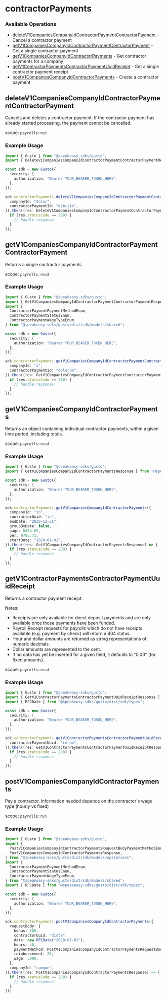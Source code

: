 # contractorPayments

### Available Operations

* [deleteV1CompaniesCompanyIdContractorPaymentContractorPayment](#deletev1companiescompanyidcontractorpaymentcontractorpayment) - Cancel a contractor payment
* [getV1CompaniesCompanyIdContractorPaymentContractorPayment](#getv1companiescompanyidcontractorpaymentcontractorpayment) - Get a single contractor payment
* [getV1CompaniesCompanyIdContractorPayments](#getv1companiescompanyidcontractorpayments) - Get contractor payments for a company
* [getV1ContractorPaymentsContractorPaymentUuidReceipt](#getv1contractorpaymentscontractorpaymentuuidreceipt) - Get a single contractor payment receipt
* [postV1CompaniesCompanyIdContractorPayments](#postv1companiescompanyidcontractorpayments) - Create a contractor payment

## deleteV1CompaniesCompanyIdContractorPaymentContractorPayment

Cancels and deletes a contractor payment. If the contractor payment has already started processing, the payment cannot be cancelled.

scope: `payrolls:run`

### Example Usage

```typescript
import { Gusto } from "@speakeasy-sdks/gusto";
import { DeleteV1CompaniesCompanyIdContractorPaymentContractorPaymentResponse } from "@speakeasy-sdks/gusto/dist/sdk/models/operations";

const sdk = new Gusto({
  security: {
    authorization: "Bearer YOUR_BEARER_TOKEN_HERE",
  },
});

sdk.contractorPayments.deleteV1CompaniesCompanyIdContractorPaymentContractorPayment({
  companyId: "dolor",
  contractorPaymentId: "debitis",
}).then((res: DeleteV1CompaniesCompanyIdContractorPaymentContractorPaymentResponse) => {
  if (res.statusCode == 200) {
    // handle response
  }
});
```

## getV1CompaniesCompanyIdContractorPaymentContractorPayment

Returns a single contractor payments

scope: `payrolls:read`

### Example Usage

```typescript
import { Gusto } from "@speakeasy-sdks/gusto";
import { GetV1CompaniesCompanyIdContractorPaymentContractorPaymentResponse } from "@speakeasy-sdks/gusto/dist/sdk/models/operations";
import {
  ContractorPaymentPaymentMethodEnum,
  ContractorPaymentStatusEnum,
  ContractorPaymentWageTypeEnum,
} from "@speakeasy-sdks/gusto/dist/sdk/models/shared";

const sdk = new Gusto({
  security: {
    authorization: "Bearer YOUR_BEARER_TOKEN_HERE",
  },
});

sdk.contractorPayments.getV1CompaniesCompanyIdContractorPaymentContractorPayment({
  companyId: "a",
  contractorPaymentId: "dolorum",
}).then((res: GetV1CompaniesCompanyIdContractorPaymentContractorPaymentResponse) => {
  if (res.statusCode == 200) {
    // handle response
  }
});
```

## getV1CompaniesCompanyIdContractorPayments

Returns an object containing individual contractor payments, within a given time period, including totals.

scope: `payrolls:read`

### Example Usage

```typescript
import { Gusto } from "@speakeasy-sdks/gusto";
import { GetV1CompaniesCompanyIdContractorPaymentsResponse } from "@speakeasy-sdks/gusto/dist/sdk/models/operations";

const sdk = new Gusto({
  security: {
    authorization: "Bearer YOUR_BEARER_TOKEN_HERE",
  },
});

sdk.contractorPayments.getV1CompaniesCompanyIdContractorPayments({
  companyId: "in",
  contractorUuid: "in",
  endDate: "2020-12-31",
  groupByDate: false,
  page: 8464.09,
  per: 9785.71,
  startDate: "2020-01-01",
}).then((res: GetV1CompaniesCompanyIdContractorPaymentsResponse) => {
  if (res.statusCode == 200) {
    // handle response
  }
});
```

## getV1ContractorPaymentsContractorPaymentUuidReceipt

Returns a contractor payment receipt.

Notes:
* Receipts are only available for direct deposit payments and are only available once those payments have been funded.
* Payroll Receipt requests for payrolls which do not have receipts available (e.g. payment by check) will return a 404 status.
* Hour and dollar amounts are returned as string representations of numeric decimals.
* Dollar amounts are represented to the cent.
* If no data has yet be inserted for a given field, it defaults to “0.00” (for fixed amounts).

scope: `payrolls:read`

### Example Usage

```typescript
import { Gusto } from "@speakeasy-sdks/gusto";
import { GetV1ContractorPaymentsContractorPaymentUuidReceiptResponse } from "@speakeasy-sdks/gusto/dist/sdk/models/operations";
import { RFCDate } from "@speakeasy-sdks/gusto/dist/sdk/types";

const sdk = new Gusto({
  security: {
    authorization: "Bearer YOUR_BEARER_TOKEN_HERE",
  },
});

sdk.contractorPayments.getV1ContractorPaymentsContractorPaymentUuidReceipt({
  contractorPaymentUuid: "rerum",
}).then((res: GetV1ContractorPaymentsContractorPaymentUuidReceiptResponse) => {
  if (res.statusCode == 200) {
    // handle response
  }
});
```

## postV1CompaniesCompanyIdContractorPayments

Pay a contractor. Information needed depends on the contractor's wage type (hourly vs fixed)

scope: `payrolls:run`

### Example Usage

```typescript
import { Gusto } from "@speakeasy-sdks/gusto";
import {
  PostV1CompaniesCompanyIdContractorPaymentsRequestBodyPaymentMethodEnum,
  PostV1CompaniesCompanyIdContractorPaymentsResponse,
} from "@speakeasy-sdks/gusto/dist/sdk/models/operations";
import {
  ContractorPaymentPaymentMethodEnum,
  ContractorPaymentStatusEnum,
  ContractorPaymentWageTypeEnum,
} from "@speakeasy-sdks/gusto/dist/sdk/models/shared";
import { RFCDate } from "@speakeasy-sdks/gusto/dist/sdk/types";

const sdk = new Gusto({
  security: {
    authorization: "Bearer YOUR_BEARER_TOKEN_HERE",
  },
});

sdk.contractorPayments.postV1CompaniesCompanyIdContractorPayments({
  requestBody: {
    bonus: 500,
    contractorUuid: "dicta",
    date: new RFCDate("2020-01-01"),
    hours: 40,
    paymentMethod: PostV1CompaniesCompanyIdContractorPaymentsRequestBodyPaymentMethodEnum.DirectDeposit,
    reimbursement: 20,
    wage: 5000,
  },
  companyId: "cumque",
}).then((res: PostV1CompaniesCompanyIdContractorPaymentsResponse) => {
  if (res.statusCode == 200) {
    // handle response
  }
});
```
